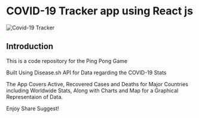# COVID-19 Tracker app using React js
![Covid-19 Tracker](https://i.ibb.co/CW0s5Cg/Screenshot-2022-01-20-224939.png)

## Introduction
This is a code repository for the Ping Pong Game

Built Using Disease.sh API for Data regarding the COVID-19 Stats

The App Covers Active, Recovered Cases and Deaths for Major Countries including Worldwide Stats, Along with Charts and 
Map for a Graphical Representaion of Data. 

Enjoy Share Suggest!
